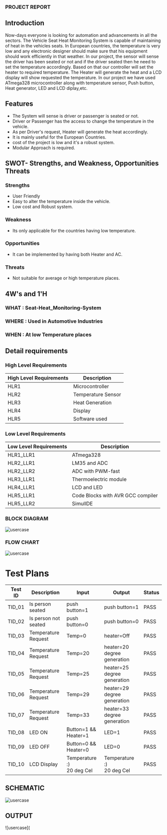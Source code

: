    ### PROJECT REPORT ###

## Introduction
Now-days everyone is looking for automation and advancements in all the sectors. The Vehicle Seat Heat Monitoring System is capable of maintaining of heat in the vehicles seats. In European countries, the temperature is very low and any electronic designer should make sure that his equipment should work efficiently in that weather. 
In our project, the sensor will sense the driver has been seated or not and if the driver seated then he need to set the temperature accordingly. Based on that our controller will set the heater to required temperature. 
The Heater will generate the heat and a LCD display will show requested the temperature. 
In our project we have used ATmega328 microcontroller along with temperature sensor, Push button, Heat generator, LED and LCD diplay,etc.


## Features
- The System will sense is driver or passenger is seated or not.
- Driver or Passenger has the access to change the temperature in the vehicle.
- As per Driver's request, Heater will generate the heat accordingly.
- It is mainly useful for the European Countries.
- cost of the project is low and it's a robust system.
- Modular Approach is required.

## SWOT- Strengths, and Weakness, Opportunities Threats
### Strengths
- User Friendly
- Easy to alter the temperature inside the vehicle.
- Low cost and Robust system.

### Weakness
- Its only applicable for the countries having low temperature.
### Opportunities
- It can be implemented by having both Heater and AC.
### Threats
- Not suitable for average or high temperature places.

## 4W's and 1'H
### **WHAT** : Seat-Heat_Monitoring-System
### **WHERE** : Used in Automotive Industries
### **WHEN** : At low Temperature places



## Detail requirements
### High Level Requirements
| High Level Requirements      | Description |
| ----------- | ----------- |
| HLR1      | Microcontroller   |
| HLR2   | Temperature Sensor|
| HLR3   | Heat Generation|
| HLR4   | Display|
| HLR5   | Software used|

### Low Level Requirements
| Low Level Requirements      | Description |
| ----------- | ----------- |
| HLR1_LLR1      | ATmega328     |
| HLR2_LLR1   | LM35 and ADC|
| HLR2_LLR2   | ADC with PWM-fast|
| HLR3_LLR1   | Thermoelectric module|
| HLR4_LLR1   |LCD and LED|
| HLR5_LLR1   | Code Blocks with AVR GCC compiler |
| HLR5_LLR2   | SimulIDE |


###  BLOCK DIAGRAM  ###

![usercase](https://github.com/Ashishsunku/practise/blob/0226eabb24b45b6f235904957015d87c7ab74e9f/block%20diagram.png)

###  FLOW CHART ###

![usercase](https://github.com/Ashishsunku/practise/blob/0226eabb24b45b6f235904957015d87c7ab74e9f/flow%20chart.png)

# Test Plans

|  Test ID | Description  | Input  | Output  | Status |
|---|---|---|---|---|
| TID_01  | Is person seated  | push button=1| push button=1| PASS  |
| TID_02  | Is person not seated  | push button=0| push button=0 | PASS  |
| TID_03  | Temperature Request | Temp=0| heater=Off | PASS  |
| TID_04  | Temperature Request | Temp=20| heater=20 degree generation | PASS  |
| TID_05  | Temperature Request | Temp=25| heater=25 degree generation | PASS  |
| TID_06  | Temperature Request | Temp=29| heater=29 degree generation | PASS  |
| TID_07  | Temperature Request | Temp=33| heater=33 degree generation | PASS  |
| TID_08  | LED ON | Button=1 && Heater=1| LED=1 | PASS  |
| TID_09  | LED OFF | Button=0 && Heater=0| LED=0 | PASS  |
| TID_10  | LCD Display | Temperature :)<br />20 deg Cel| Temperature :)<br />20 deg Cel| PASS  |



## SCHEMATIC  ##

![usercase](https://github.com/Ashishsunku/practise/blob/be61e1951eb6bd8c0845ba35a8d7093f3e705658/total%20schematic.png)



## OUTPUT  ##

![usercase](
